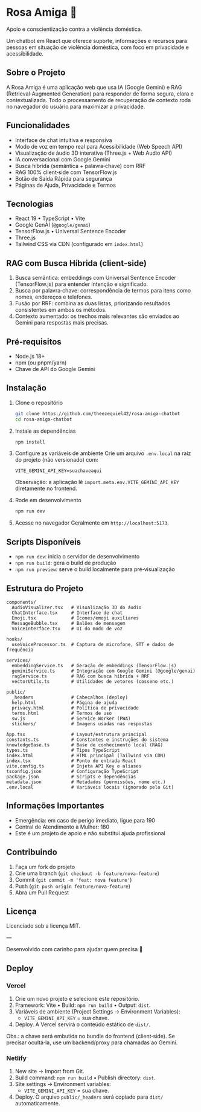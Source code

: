 # Rosa Amiga 🌸

Apoio e conscientização contra a violência doméstica.

Um chatbot em React que oferece suporte, informações e recursos para pessoas em situação de violência doméstica, com foco em privacidade e acessibilidade.

## Sobre o Projeto

A Rosa Amiga é uma aplicação web que usa IA (Google Gemini) e RAG (Retrieval‑Augmented Generation) para responder de forma segura, clara e contextualizada. Todo o processamento de recuperação de contexto roda no navegador do usuário para maximizar a privacidade.

## Funcionalidades

- Interface de chat intuitiva e responsiva
- Modo de voz em tempo real para Acessibilidade (Web Speech API)
- Visualização de áudio 3D interativa (Three.js + Web Audio API)
- IA conversacional com Google Gemini
- Busca híbrida (semântica + palavra‑chave) com RRF
- RAG 100% client‑side com TensorFlow.js
- Botão de Saída Rápida para segurança
- Páginas de Ajuda, Privacidade e Termos

## Tecnologias

- React 19 • TypeScript • Vite
- Google GenAI (`@google/genai`)
- TensorFlow.js • Universal Sentence Encoder
- Three.js
- Tailwind CSS via CDN (configurado em `index.html`)

## RAG com Busca Híbrida (client‑side)

1. Busca semântica: embeddings com Universal Sentence Encoder (TensorFlow.js) para entender intenção e significado.
2. Busca por palavra‑chave: correspondência de termos para itens como nomes, endereços e telefones.
3. Fusão por RRF: combina as duas listas, priorizando resultados consistentes em ambos os métodos.
4. Contexto aumentado: os trechos mais relevantes são enviados ao Gemini para respostas mais precisas.

## Pré‑requisitos

- Node.js 18+
- npm (ou pnpm/yarn)
- Chave de API do Google Gemini

## Instalação

1) Clone o repositório
   ```bash
   git clone https://github.com/theezequiel42/rosa-amiga-chatbot
   cd rosa-amiga-chatbot
   ```

2) Instale as dependências
   ```bash
   npm install
   ```

3) Configure as variáveis de ambiente
   Crie um arquivo `.env.local` na raiz do projeto (não versionado) com:
   ```
   VITE_GEMINI_API_KEY=suachaveaqui
   ```
   Observação: a aplicação lê `import.meta.env.VITE_GEMINI_API_KEY` diretamente no frontend.

4) Rode em desenvolvimento
   ```bash
   npm run dev
   ```

5) Acesse no navegador
   Geralmente em `http://localhost:5173`.

## Scripts Disponíveis

- `npm run dev`: inicia o servidor de desenvolvimento
- `npm run build`: gera o build de produção
- `npm run preview`: serve o build localmente para pré‑visualização

## Estrutura do Projeto

```
components/
  AudioVisualizer.tsx   # Visualização 3D do áudio
  ChatInterface.tsx     # Interface de chat
  Emoji.tsx             # Ícones/emoji auxiliares
  MessageBubble.tsx     # Balões de mensagem
  VoiceInterface.tsx    # UI do modo de voz

hooks/
  useVoiceProcessor.ts  # Captura de microfone, STT e dados de frequência

services/
  embeddingService.ts   # Geração de embeddings (TensorFlow.js)
  geminiService.ts      # Integração com Google Gemini (@google/genai)
  ragService.ts         # RAG com busca híbrida + RRF
  vectorUtils.ts        # Utilidades de vetores (cosseno etc.)

public/
  _headers              # Cabeçalhos (deploy)
  help.html             # Página de ajuda
  privacy.html          # Política de privacidade
  terms.html            # Termos de uso
  sw.js                 # Service Worker (PWA)
  stickers/             # Imagens usadas nas respostas

App.tsx                 # Layout/estrutura principal
constants.ts            # Constantes e instruções do sistema
knowledgeBase.ts        # Base de conhecimento local (RAG)
types.ts                # Tipos TypeScript
index.html              # HTML principal (Tailwind via CDN)
index.tsx               # Ponto de entrada React
vite.config.ts          # Injeta API Key e aliases
tsconfig.json           # Configuração TypeScript
package.json            # Scripts e dependências
metadata.json           # Metadados (permissões, nome etc.)
.env.local              # Variáveis locais (ignorado pelo Git)
```

## Informações Importantes

- Emergência: em caso de perigo imediato, ligue para 190
- Central de Atendimento à Mulher: 180
- Este é um projeto de apoio e não substitui ajuda profissional

## Contribuindo

1. Faça um fork do projeto
2. Crie uma branch (`git checkout -b feature/nova-feature`)
3. Commit (`git commit -m 'feat: nova feature'`)
4. Push (`git push origin feature/nova-feature`)
5. Abra um Pull Request

## Licença

Licenciado sob a licença MIT.

—

Desenvolvido com carinho para ajudar quem precisa 💜

## Deploy

### Vercel

1) Crie um novo projeto e selecione este repositório.
2) Framework: Vite • Build: `npm run build` • Output: `dist`.
3) Variáveis de ambiente (Project Settings → Environment Variables):
   - `VITE_GEMINI_API_KEY` = sua chave.
4) Deploy. A Vercel servirá o conteúdo estático de `dist/`.

Obs.: a chave será embutida no bundle do frontend (client‑side). Se precisar ocultá‑la, use um backend/proxy para chamadas ao Gemini.

### Netlify

1) New site → Import from Git.
2) Build command: `npm run build` • Publish directory: `dist`.
3) Site settings → Environment variables:
   - `VITE_GEMINI_API_KEY` = sua chave.
4) Deploy. O arquivo `public/_headers` será copiado para `dist/` automaticamente.
